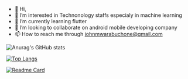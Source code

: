 - 👋 Hi,
- 👀 I’m interested in Technonology staffs especialy in machine learning 
- 🌱 I’m currently learning flutter
- 💞️ I’m looking to collaborate on android mobile developing company
- 📫 How to reach me through johnmwarabuchone@gmail.com



![Anurag's GitHub stats](https://github-readme-stats.vercel.app/api?username=DevMwarabu&show_icons=true&theme=radical&count_private=true&hide=commits,contribs)




[![Top Langs](https://github-readme-stats.vercel.app/api/top-langs/?username=DevMwarabu&langs_count=8&theme=radical)](https://github.com/anuraghazra/github-readme-stats)


[![Readme Card](https://github-readme-stats.vercel.app/api/pin/?username=DevMwarabu&repo=Rivo)](https://github.com/anuraghazra/github-readme-stats)


